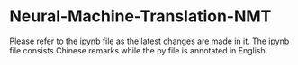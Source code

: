# Neural-Machine-Translation-NMT

Please refer to the ipynb file as the latest changes are made in it. The ipynb file consists Chinese remarks while the py file is annotated in English.
